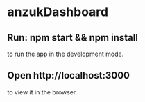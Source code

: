 # anzukDashboard

## Run: npm start && npm install
   to run the app in the development mode.
## Open http://localhost:3000 
   to view it in the browser.
